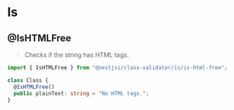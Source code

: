 # Is

## @IsHTMLFree

> Checks if the string has HTML tags.

```typescript
import { IsHTMLFree } from "@nestjsi/class-validator/is/is-html-free";

class Class {
  @IsHTMLFree()
  public plainText: string = "No HTML tags.";
}
```
